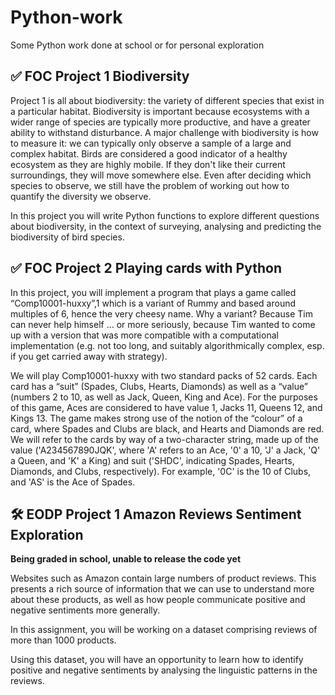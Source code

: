 # Python-work
Some Python work done at school or for personal exploration

## ✅ FOC Project 1 Biodiversity

Project 1 is all about biodiversity: the variety of different species that exist in a particular habitat. Biodiversity is important because ecosystems with a wider range of species are typically more productive, and have a greater ability to withstand disturbance. A major challenge with biodiversity is how to measure it: we can typically only observe a sample of a large and complex habitat. Birds are considered a good indicator of a healthy ecosystem as they are highly mobile. If they don't like their current surroundings, they will move somewhere else. Even after deciding which species to observe, we still have the problem of working out how to quantify the diversity we observe.

In this project you will write Python functions to explore different questions about biodiversity, in the context of surveying, analysing and predicting the biodiversity of bird species.

## ✅ FOC Project 2 Playing cards with Python

In this project, you will implement a program that plays a game called “Comp10001-huxxy”,1 which is a variant of Rummy and based around multiples of 6, hence the very cheesy name. Why a variant? Because Tim can never help himself ... or more seriously, because Tim wanted to come up with a version that was more compatible with a computational implementation (e.g. not too long, and suitably algorithmically complex, esp. if you get carried away with strategy).

We will play Comp10001-huxxy with two standard packs of 52 cards. Each card has a “suit” (Spades, Clubs, Hearts, Diamonds) as well as a “value” (numbers 2 to 10, as well as Jack, Queen, King and Ace). For the purposes of this game, Aces are considered to have value 1, Jacks 11, Queens 12, and Kings 13. The game makes strong use of the notion of the “colour” of a card, where Spades and Clubs are black, and Hearts and Diamonds are red. We will refer to the cards by way of a two-character string, made up of the value ('A234567890JQK', where 'A' refers to an Ace, '0' a 10, 'J' a Jack, 'Q' a Queen, and 'K' a King) and suit ('SHDC',
indicating Spades, Hearts, Diamonds, and Clubs, respectively). For example, '0C' is the 10 of Clubs, and 'AS' is the Ace of Spades.

## 🛠 EODP Project 1 Amazon Reviews Sentiment Exploration 

**Being graded in school, unable to release the code yet** 

Websites such as Amazon contain large numbers of product reviews.  This presents a rich source of information that we can use to understand more about these products, as well as how people communicate positive and negative sentiments more generally.

In this assignment, you will be working on a dataset comprising reviews of more than 1000 products.

Using this dataset, you will have an opportunity to learn how to identify positive and negative sentiments by analysing the linguistic patterns in the reviews.
